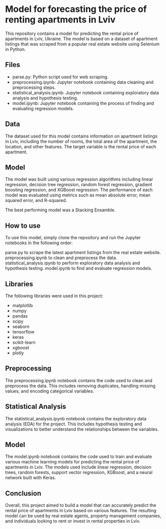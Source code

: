# Model for forecasting the price of renting apartments in Lviv
This repository contains a model for predicting the rental price of apartments in Lviv, Ukraine. The model is based on a dataset of apartment listings that was scraped from a popular real estate website using Selenium in Python.

## Files
- parse.py: Python script used for web scraping.
- preprocessing.ipynb: Jupyter notebook containing data cleaning and preprocessing steps.
- statistical_analysis.ipynb: Jupyter notebook containing exploratory data analysis and hypothesis testing.
- model.ipynb: Jupyter notebook containing the process of finding and evaluating regression models.

## Data
The dataset used for this model contains information on apartment listings in Lviv, including the number of rooms, the total area of the apartment, the location, and other features. The target variable is the rental price of each apartment.

## Model
The model was built using various regression algorithms including linear regression, decision tree regression, random forest regression, gradient boosting regression, and XGBoost regression. The performance of each model was evaluated using metrics such as mean absolute error, mean squared error, and R-squared.

The best performing model was a Stacking Ensamble.

## How to use
To use this model, simply clone the repository and run the Jupyter notebooks in the following order:

parse.py to scrape the latest apartment listings from the real estate website.
preprocessing.ipynb to clean and preprocess the data.
statistical_analysis.ipynb to perform exploratory data analysis and hypothesis testing.
model.ipynb to find and evaluate regression models.

## Libraries
The following libraries were used in this project:

- matplotlib
- numpy
- pandas
- scipy
- seaborn
- tensorflow
- keras
- scikit-learn
- xgboost
- plotly

## Preprocessing
The preprocessing.ipynb notebook contains the code used to clean and preprocess the data. This includes removing duplicates, handling missing values, and encoding categorical variables.

## Statistical Analysis
The statistical_analysis.ipynb notebook contains the exploratory data analysis (EDA) for the project. This includes hypothesis testing and visualizations to better understand the relationships between the variables.

## Model
The model.ipynb notebook contains the code used to train and evaluate various machine learning models for predicting the rental price of apartments in Lviv. The models used include linear regression, decision trees, random forests, support vector regression, XGBoost, and a neural network built with Keras.

## Conclusion
Overall, this project aimed to build a model that can accurately predict the rental price of apartments in Lviv based on various features. The resulting model can be used by real estate agents, property management companies, and individuals looking to rent or invest in rental properties in Lviv.

